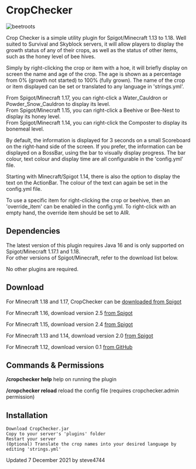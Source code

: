 # CropChecker

![beetroots](https://user-images.githubusercontent.com/6975392/145026806-d5823ef7-3fd6-48be-9a3b-b6fca6650196.png "CropChecker by steve4744")

Crop Checker is a simple utility plugin for Spigot/Minecraft 1.13 to 1.18. Well suited to Survival and Skyblock servers, it will allow players to display the growth status of any of their crops, as well as the status of other items, such as the honey level of bee hives.

Simply by right-clicking the crop or item with a hoe, it will briefly display on screen the name and age of the crop. The age is shown as a percentage from 0% (growth not started) to 100% (fully grown). The name of the crop or item displayed can be set or translated to any language in 'strings.yml'.

From Spigot/Minecraft 1.17, you can right-click a Water_Cauldron or Powder_Snow_Cauldron to display its level.<br>
From Spigot/Minecraft 1.15, you can right-click a Beehive or Bee-Nest to display its honey level.<br>
From Spigot/Minecraft 1.14, you can right-click the Composter to display its bonemeal level.

By default, the information is displayed for 3 seconds on a small Scoreboard on the right-hand side of the screen. If you prefer, the information can be displayed on a BossBar, using the bar to visually display progress. The bar colour, text colour and display time are all configurable in the 'config.yml' file.

Starting with Minecraft/Spigot 1.14, there is also the option to display the text on the ActionBar. The colour of the text can again be set in the config.yml file.

To use a specific item for right-clicking the crop or beehive, then an 'override_item' can be enabled in the config.yml. To right-click with an empty hand, the override item should be set to AIR.


## Dependencies
The latest version of this plugin requires Java 16 and is only supported on Spigot/Minecraft 1.17.1 and 1.18.<br>
For other versions of Spigot/Minecraft, refer to the download list below.

No other plugins are required.


## Download
For Minecraft 1.18 and 1.17, CropChecker can be [downloaded from Spigot](https://www.spigotmc.org/resources/cropchecker-check-crop-growth-progress.64044/ "CropChecker by steve4744")

For Minecraft 1.16, download version 2.5 [from Spigot](https://www.spigotmc.org/resources/cropchecker-check-crop-growth-progress.64044/download?version=339368 "CropChecker v2.5")

For Minecraft 1.15, download version 2.4 [from Spigot](https://www.spigotmc.org/resources/cropchecker-check-crop-growth-progress.64044/download?version=312297 "CropChecker v2.4")

For Minecraft 1.13 and 1.14, download version 2.0 [from Spigot](https://www.spigotmc.org/resources/cropchecker-check-crop-growth-progress.64044/download?version=299945/ "CropChecker v2.0")

For Minecraft 1.12, download version 0.1 [from GitHub](https://github.com/steve4744/CropChecker/releases/download/v0.1/CropChecker.jar "CropChecker v0.1")


## Commands & Permissions
__/cropchecker help__ help on running the plugin

__/cropchecker reload__ reload the config file (requires cropchecker.admin permission)


## Installation

    Download CropChecker.jar
    Copy to your server's 'plugins' folder
    Restart your server
    (Optional) Translate the crop names into your desired language by editing 'strings.yml'


Updated 7 December 2021 by steve4744

